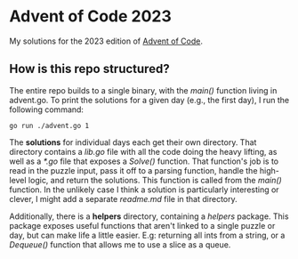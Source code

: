 # Advent of Code 2023

My solutions for the 2023 edition of [Advent of Code](https://adventofcode.com/).

## How is this repo structured?

The entire repo builds to a single binary, with the *main()* function living in advent.go. To print the solutions for a given day (e.g., the first day), I run the following command:
~~~
go run ./advent.go 1
~~~
The **solutions** for individual days each get their own directory. That directory contains a *lib.go* file with all the code doing the heavy lifting, as well as a *\*.go* file that exposes a *Solve()* function. That function's job is to read in the puzzle input, pass it off to a parsing function, handle the high-level logic, and return the solutions. This function is called from the *main()* function. In the unlikely case I think a solution is particularly interesting or clever, I might add a separate *readme.md* file in that directory.

Additionally, there is a **helpers** directory, containing a *helpers* package. This package exposes useful functions that aren't linked to a single puzzle or day, but can make life a little easier. E.g: returning all ints from a string, or a *Dequeue()* function that allows me to use a slice as a queue. 